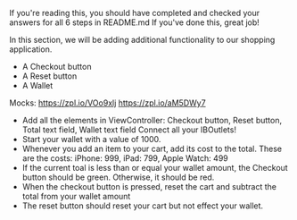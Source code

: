 If you're reading this, you should have completed and checked your answers for all 6 steps in README.md
If you've done this, great job!

In this section, we will be adding additional functionality to our shopping application.
- A Checkout button
- A Reset button
- A Wallet

Mocks: https://zpl.io/VOo9xlj https://zpl.io/aM5DWy7

- Add all the elements in ViewController: Checkout button, Reset button, Total text field, Wallet text field
  Connect all your IBOutlets!
- Start your wallet with a value of 1000. 
- Whenever you add an item to your cart, add its cost to the total. These are the costs:
iPhone: 999, iPad: 799, Apple Watch: 499
- If the current toal is less than or equal your wallet amount, the Checkout button should be green. Otherwise, it should be red.
- When the checkout button is pressed, reset the cart and subtract the total from your wallet amount
- The reset button should reset your cart but not effect your wallet.

